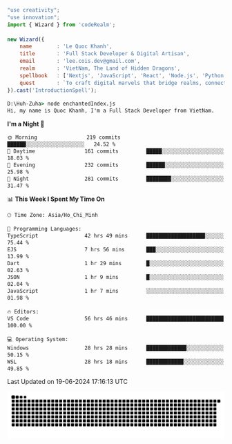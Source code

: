 <!--x axis divider-->

```js 
"use creativity";
"use innovation";
import { Wizard } from 'codeRealm';

new Wizard({
    name        : 'Le Quoc Khanh',
    title       : 'Full Stack Developer & Digital Artisan',
    email       : 'lee.cois.dev@gmail.com',
    realm       : 'VietNam, The Land of Hidden Dragons',
    spellbook   : ['Nextjs', 'JavaScript', 'React', 'Node.js', 'Python', 'Django', 'Cloud Services'],
    quest       : `To craft digital marvels that bridge realms, connect cultures, and bring imagination to life.`,
}).cast('IntroductionSpell');
```

```cmd
D:\Huh-Zuha> node enchantedIndex.js
Hi, my name is Quoc Khanh, I'm a Full Stack Developer from VietNam.
```
<!--START_SECTION:waka-->
**I'm a Night 🦉** 

```text
🌞 Morning                219 commits         ██████░░░░░░░░░░░░░░░░░░░   24.52 % 
🌆 Daytime                161 commits         █████░░░░░░░░░░░░░░░░░░░░   18.03 % 
🌃 Evening                232 commits         ██████░░░░░░░░░░░░░░░░░░░   25.98 % 
🌙 Night                  281 commits         ████████░░░░░░░░░░░░░░░░░   31.47 % 
```


📊 **This Week I Spent My Time On** 

```text
🕑︎ Time Zone: Asia/Ho_Chi_Minh

💬 Programming Languages: 
TypeScript               42 hrs 49 mins      ███████████████████░░░░░░   75.44 % 
EJS                      7 hrs 56 mins       ███░░░░░░░░░░░░░░░░░░░░░░   13.99 % 
Dart                     1 hr 29 mins        █░░░░░░░░░░░░░░░░░░░░░░░░   02.63 % 
JSON                     1 hr 9 mins         █░░░░░░░░░░░░░░░░░░░░░░░░   02.04 % 
JavaScript               1 hr 7 mins         ░░░░░░░░░░░░░░░░░░░░░░░░░   01.98 % 

🔥 Editors: 
VS Code                  56 hrs 46 mins      █████████████████████████   100.00 % 

💻 Operating System: 
Windows                  28 hrs 28 mins      █████████████░░░░░░░░░░░░   50.15 % 
WSL                      28 hrs 18 mins      ████████████░░░░░░░░░░░░░   49.85 % 
```


 Last Updated on 19-06-2024 17:16:13 UTC
<!--END_SECTION:waka-->
<picture>
  <source media="(prefers-color-scheme: dark)" srcset="https://raw.githubusercontent.com/leecois/leecois/output/github-contribution-grid-snake-dark.svg">
  <source media="(prefers-color-scheme: light)" srcset="https://raw.githubusercontent.com/leecois/leecois/output/github-contribution-grid-snake.svg">
  <img alt="github contribution grid snake animation" src="https://raw.githubusercontent.com/leecois/leecois/output/github-contribution-grid-snake.svg">
</picture>
